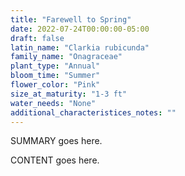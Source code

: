 ```yaml
---
title: "Farewell to Spring"
date: 2022-07-24T00:00:00-05:00
draft: false
latin_name: "Clarkia rubicunda"
family_name: "Onagraceae"
plant_type: "Annual"
bloom_time: "Summer"
flower_color: "Pink"
size_at_maturity: "1-3 ft"
water_needs: "None"
additional_characteristices_notes: ""
---
```


SUMMARY goes here.

<!--more-->

CONTENT goes here.